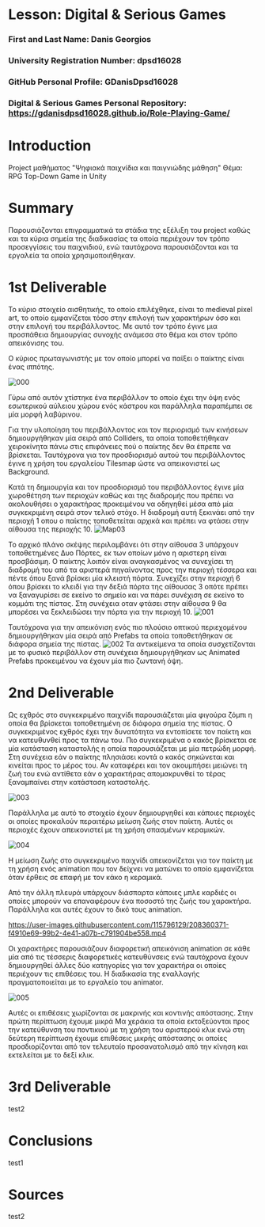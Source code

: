 # Lesson: Digital & Serious Games

### First and Last Name: Danis Georgios
### University Registration Number: dpsd16028
### GitHub Personal Profile: GDanisDpsd16028
### Digital & Serious Games Personal Repository: https://gdanisdpsd16028.github.io/Role-Playing-Game/

# Introduction
Project μαθήματος "Ψηφιακά παιχνίδια και παιγνιώδης μάθηση"
Θέμα: RPG Top-Down Game in Unity

# Summary
Παρουσιάζονται επιγραμματικά τα στάδια της εξέλιξη του project καθώς και τα κύρια σημεία της διαδικασίας τα οποία περιέχουν τον τρόπο προσεγγίσεις του παιχνιδιού, ενώ ταυτόχρονα παρουσιάζονται και τα εργαλεία τα οποία χρησιμοποιήθηκαν.




# 1st Deliverable
Το κύριο στοιχείο αισθητικής, το οποίο επιλέχθηκε, είναι το medieval pixel art, το οποίο εμφανίζεται τόσο στην επιλογή των χαρακτήρων όσο και στην επιλογή του περιβάλλοντος.  Με αυτό τον τρόπο έγινε μια προσπάθεια δημιουργίας συνοχής ανάμεσα στο θέμα και στον τρόπο απεικόνισης του.

Ο κύριος πρωταγωνιστής με τον οποίο μπορεί να παίξει ο παίκτης είναι ένας ιππότης.

![000](https://user-images.githubusercontent.com/115796129/208351991-9536d252-36b3-48e7-8099-674995ac39ce.png)

Γύρω από αυτόν χτίστηκε ένα περιβάλλον το οποίο έχει την όψη ενός εσωτερικού αύλειου χώρου ενός κάστρου και παράλληλα παραπέμπει σε μία μορφή λαβύρινου.

Για την υλοποίηση του περιβάλλοντος και τον περιορισμό των κινήσεων δημιουργήθηκαν μία σειρά από Colliders, τα οποία τοποθετήθηκαν χειροκίνητα πάνω στις επιφάνειες πού ο παίκτης δεν θα έπρεπε να βρίσκεται. Ταυτόχρονα για τον προσδιορισμό αυτού του περιβάλλοντος έγινε η χρήση του εργαλείου Tilesmap ώστε να απεικονιστεί ως Background.

Κατά τη δημιουργία και τον προσδιορισμό του περιβάλλοντος έγινε μία χωροθέτηση των περιοχών καθώς και της διαδρομής που πρέπει να ακολουθήσει ο χαρακτήρας προκειμένου να οδηγηθεί μέσα από μία συγκεκριμένη σειρά στον τελικό στόχο. H διαδρομή αυτή ξεκινάει από την περιοχή 1 oπου ο παίκτης τοποθετείται αρχικά και πρέπει να φτάσει στην αίθουσα της περιοχής 10. 
![Map03](https://user-images.githubusercontent.com/115796129/208347052-8d67a29f-8f95-4195-a030-22903a255974.png)

Το αρχικό πλάνο σκέψης περιλαμβάνει ότι στην αίθουσα 3 υπάρχουν τοποθετημένες Δυο Πόρτες, εκ των οποίων μόνο η αριστερη είναι προσβάσιμη. Ο παίκτης λοιπόν είναι αναγκασμένος να συνεχίσει τη διαδρομή του από τα αριστερά πηγαίνοντας προς την περιοχή τέσσερα και πέντε όπου ξανά βρίσκει μία κλειστή πόρτα. Συνεχίζει στην περιοχή 6 όπου βρίσκει το κλειδί για την δεξιά πόρτα της αίθουσας 3 οπότε πρέπει να ξαναγυρίσει σε εκείνο το σημείο και να πάρει συνέχιση σε εκείνο το κομμάτι της πίστας. Στη συνέχεια οταν φτάσει στην αίθουσα 9 θα μπορέσει να ξεκλειδώσει την πόρτα για την περιοχή 10.
![001](https://user-images.githubusercontent.com/115796129/208351711-5a971adb-5bf4-4321-ad3f-1ba86870e1bd.png)

Ταυτόχρονα για τηv απεικόνιση ενός πιο πλούσιο οπτικού περιεχομένου δημιουργήθηκαν μία σειρά από Prefabs τα οποία τοποθετήθηκαν σε διάφορα σημεία της πίστας.
![002](https://user-images.githubusercontent.com/115796129/208352620-8a9cd9d9-8389-4eee-b433-5b4202dcdaaf.png)
Τα αντικείμενα τα οποία συσχετίζονται με το φυσικό περιβάλλον στη συνέχεια δημιουργήθηκαν ως Animated Prefabs προκειμένου να έχουν μία πιο ζωντανή όψη.




# 2nd Deliverable

Ως εχθρός στο συγκεκριμένο παιχνίδι παρουσιάζεται μία φιγούρα ζόμπι η οποία θα βρίσκεται τοποθετημένη σε διάφορα σημεία της πίστας. 
Ο συγκεκριμένος εχθρός έχει την δυνατότητα να εντοπίσετε τον παίκτη και να κατευθυνθεί προς τα πάνω του. Πιο συγκεκριμένα ο κακός βρίσκεται σε μία κατάσταση καταστολής η οποία παρουσιάζεται με μία πετρώδη μορφή. 
Στη συνέχεια εάν ο παίκτης πλησιάσει κοντά ο κακός σηκώνεται και κινείται προς το μέρος του.  Αν καταφέρει και τον ακουμπήσει μειώνει τη ζωή του ενώ αντίθετα εάν ο  χαρακτήρας απομακρυνθεί το τέρας ξαναμπαίνει στην κατάσταση καταστολής.


![003](https://user-images.githubusercontent.com/115796129/208358813-173b45e7-f985-4bb8-bed6-28169a24394d.png)

Παράλληλα με αυτό το στοιχείο έχουν δημιουργηθεί και κάποιες περιοχές οι οποίες προκαλούν περαιτέρω μείωση ζωής στον παίκτη. Αυτές οι περιοχές έχουν απεικονιστεί με τη χρήση σπασμένων κεραμικών.

![004](https://user-images.githubusercontent.com/115796129/208359716-5c24bf39-79b7-4495-a549-7c2cca7bdb98.png)

Η μείωση ζωής στο συγκεκριμένο παιχνίδι απεικονίζεται για τον παίκτη με τη χρήση ενός animation που τον δείχνει να ματώνει το οποίο εμφανίζεται όταν έρθεις σε επαφή με τον κάκο η κεραμικά.

Από την άλλη πλευρά υπάρχουν διάσπαρτα κάποιες μπλε καρδιές οι οποίες μπορούν να επαναφέρουν ένα ποσοστό της ζωής του χαρακτήρα. Παράλληλα και αυτές έχουν το δικό τους animation.


https://user-images.githubusercontent.com/115796129/208360371-f4910e69-99b2-4e41-a07b-c791904be558.mp4

Οι χαρακτήρες παρουσιάζουν διαφορετική απεικόνιση animation σε κάθε μία από τις τέσσερις διαφορετικές κατευθύνσεις ενώ ταυτόχρονα έχουν δημιουργηθεί άλλες δύο κατηγορίες για τον χαρακτήρα οι οποίες περιέχουν τις επιθέσεις του. Η διαδικασία της εναλλαγής πραγματοποιείται με το εργαλείο του animator.

![005](https://user-images.githubusercontent.com/115796129/208361722-d07469da-a901-41a8-8a3d-e5e1afab49e4.png)


Aυτές οι επιθέσεις χωρίζονται σε μακρινής και κοντινής απόστασης. Στην πρώτη περίπτωση έχουμε μικρά Μα χεράκια τα οποία εκτοξεύονται προς την κατεύθυνση του ποντικιού με τη χρήση του αριστερού κλικ ενώ στη δεύτερη περίπτωση έχουμε επιθέσεις μικρής απόστασης οι οποίες προσδιορίζονται από  τον τελευταίο προσανατολισμό από την κίνηση και εκτελείται με το δεξί κλικ.



# 3rd Deliverable 
test2
# Conclusions
test1
# Sources
test2
